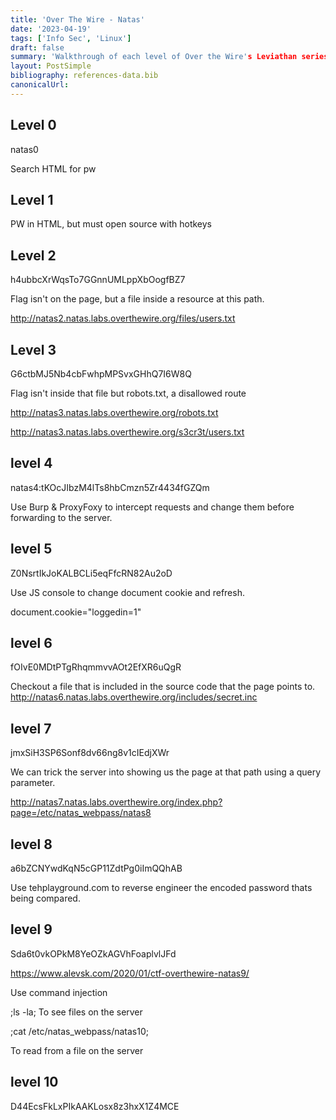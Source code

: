 ```yaml
---
title: 'Over The Wire - Natas'
date: '2023-04-19'
tags: ['Info Sec', 'Linux']
draft: false
summary: 'Walkthrough of each level of Over the Wire's Leviathan series. Its a CLI game which helps players master Linux, SSH, and much more.'
layout: PostSimple
bibliography: references-data.bib
canonicalUrl:
---
```


## Level 0

natas0

Search HTML for pw

## Level 1

PW in HTML, but must open source with hotkeys

## Level 2

h4ubbcXrWqsTo7GGnnUMLppXbOogfBZ7

Flag isn't on the page, but a file inside a resource at this path.

http://natas2.natas.labs.overthewire.org/files/users.txt

## Level 3

G6ctbMJ5Nb4cbFwhpMPSvxGHhQ7I6W8Q

Flag isn't inside that file but robots.txt, a disallowed route

http://natas3.natas.labs.overthewire.org/robots.txt

http://natas3.natas.labs.overthewire.org/s3cr3t/users.txt

## level 4

natas4:tKOcJIbzM4lTs8hbCmzn5Zr4434fGZQm

Use Burp & ProxyFoxy to intercept requests and change them before forwarding to
the server.

## level 5

Z0NsrtIkJoKALBCLi5eqFfcRN82Au2oD

Use JS console to change document cookie and refresh.

document.cookie="loggedin=1"

## level 6

fOIvE0MDtPTgRhqmmvvAOt2EfXR6uQgR

Checkout a file that is included in the source code that the page points to.
http://natas6.natas.labs.overthewire.org/includes/secret.inc

## level 7

jmxSiH3SP6Sonf8dv66ng8v1cIEdjXWr

We can trick the server into showing us the page at that path using a query parameter.

http://natas7.natas.labs.overthewire.org/index.php?page=/etc/natas_webpass/natas8

## level 8

a6bZCNYwdKqN5cGP11ZdtPg0iImQQhAB

Use tehplayground.com to reverse engineer the encoded password thats being compared.

## level 9

Sda6t0vkOPkM8YeOZkAGVhFoaplvlJFd

https://www.alevsk.com/2020/01/ctf-overthewire-natas9/

Use command injection

;ls -la;
To see files on the server

;cat /etc/natas_webpass/natas10;

To read from a file on the server

## level 10

D44EcsFkLxPIkAAKLosx8z3hxX1Z4MCE
